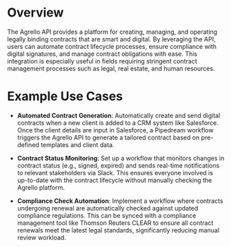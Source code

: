 # Overview

The Agrello API provides a platform for creating, managing, and operating legally binding contracts that are smart and digital. By leveraging the API, users can automate contract lifecycle processes, ensure compliance with digital signatures, and manage contract obligations with ease. This integration is especially useful in fields requiring stringent contract management processes such as legal, real estate, and human resources.

# Example Use Cases

- **Automated Contract Generation**: Automatically create and send digital contracts when a new client is added to a CRM system like Salesforce. Once the client details are input in Salesforce, a Pipedream workflow triggers the Agrello API to generate a tailored contract based on pre-defined templates and client data.

- **Contract Status Monitoring**: Set up a workflow that monitors changes in contract status (e.g., signed, expired) and sends real-time notifications to relevant stakeholders via Slack. This ensures everyone involved is up-to-date with the contract lifecycle without manually checking the Agrello platform.

- **Compliance Check Automation**: Implement a workflow where contracts undergoing renewal are automatically checked against updated compliance regulations. This can be synced with a compliance management tool like Thomson Reuters CLEAR to ensure all contract renewals meet the latest legal standards, significantly reducing manual review workload.
